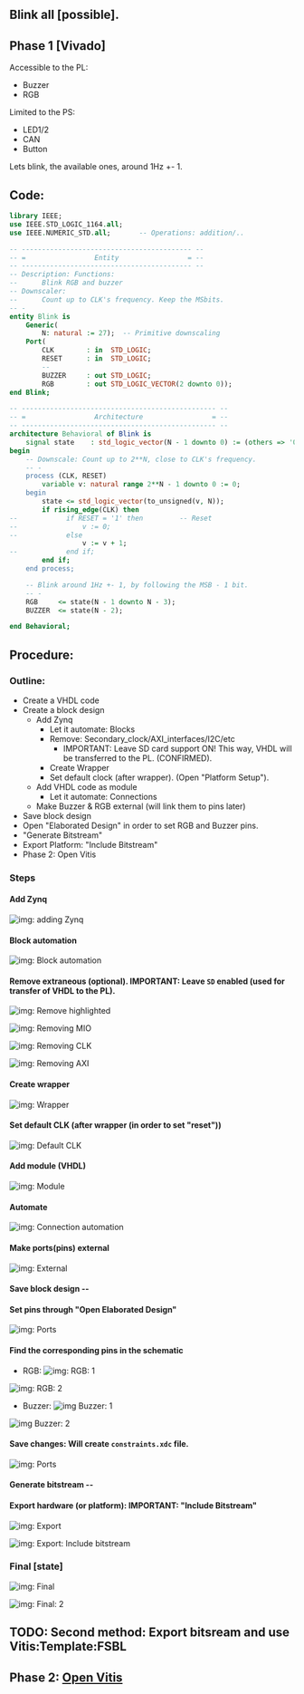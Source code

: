 ## Blink all [possible].
## Phase 1 [Vivado]

Accessible to the PL:

* Buzzer
* RGB

Limited to the PS:

* LED1/2
* CAN
* Button

Lets blink, the available ones, around 1Hz +- 1.

## Code:

```vhdl
library IEEE;
use IEEE.STD_LOGIC_1164.all;
use IEEE.NUMERIC_STD.all;       -- Operations: addition/..

-- ------------------------------------------ --
-- =                 Entity                 = --
-- ------------------------------------------ --
-- Description: Functions:
--      Blink RGB and buzzer
-- Downscaler:
--      Count up to CLK's frequency. Keep the MSbits.
-- -
entity Blink is
    Generic(
        N: natural := 27);  -- Primitive downscaling
    Port(
        CLK        : in  STD_LOGIC;
        RESET      : in  STD_LOGIC;
        --
    	BUZZER     : out STD_LOGIC;
    	RGB        : out STD_LOGIC_VECTOR(2 downto 0));
end Blink;

-- ------------------------------------------------ --
-- =                 Architecture                 = --
-- ------------------------------------------------ --
architecture Behavioral of Blink is
    signal state    : std_logic_vector(N - 1 downto 0) := (others => '0');    -- downscale to 1b0Hz
begin
    -- Downscale: Count up to 2**N, close to CLK's frequency.
    -- -
    process (CLK, RESET)
        variable v: natural range 2**N - 1 downto 0 := 0;
    begin
        state <= std_logic_vector(to_unsigned(v, N));
        if rising_edge(CLK) then
--            if RESET = '1' then         -- Reset
--                v := 0;
--            else
                  v := v + 1;
--            end if;
        end if;
    end process;

    -- Blink around 1Hz +- 1, by following the MSB - 1 bit.
    -- -
    RGB     <= state(N - 1 downto N - 3);
    BUZZER  <= state(N - 2);

end Behavioral;
```

## Procedure:

### Outline:

* Create a VHDL code
* Create a block design
    * Add Zynq
        * Let it automate: Blocks
        * Remove: Secondary_clock/AXI_interfaces/I2C/etc
            * IMPORTANT: Leave SD card support ON! This way, VHDL will be transferred to the PL. (CONFIRMED).
        * Create Wrapper
        * Set default clock (after wrapper). (Open "Platform Setup").
    * Add VHDL code as module
        * Let it automate: Connections
    * Make Buzzer & RGB external (will link them to pins later)
* Save block design
* Open "Elaborated Design" in order to set RGB and Buzzer pins.
* "Generate Bitstream"
* Export Platform: "Include Bitstream"
* Phase 2: Open Vitis

### Steps

#### Add Zynq
![img: adding Zynq](images/adding_Zynq.jpg)

#### Block automation
![img: Block automation](images/automation.jpg)

#### Remove extraneous (optional). IMPORTANT: Leave `SD` enabled (used for transfer of VHDL to the PL).
![img: Remove highlighted](images/remove_highlighted.jpg)

![img: Removing MIO](images/removing_MIO.jpg)

![img: Removing CLK](images/removing_CLK.jpg)

![img: Removing AXI](images/removing_AXI.jpg)

#### Create wrapper
![img: Wrapper](images/wrapper.jpg)

#### Set default CLK (after wrapper (in order to set "reset"))
![img: Default CLK](images/default_CLK.jpg)

#### Add module (VHDL)
![img: Module](images/module.jpg)

#### Automate
![img: Connection automation](images/automation_connections.jpg)

#### Make ports(pins) external
![img: External](images/external.jpg)

#### Save block design --

#### Set pins through "Open Elaborated Design"
![img: Ports](images/io_ports.jpg)

#### Find the corresponding pins in the schematic

* RGB:
![img: RGB: 1](images/rgb_1.jpg)

![img: RGB: 2](images/rgb_2.jpg)

* Buzzer:
![img Buzzer: 1](images/buzzer_1.jpg)

![img Buzzer: 2](images/buzzer_2.jpg)

#### Save changes: Will create `constraints.xdc` file.
![img: Ports](images/io_ports.set.jpg)

#### Generate bitstream --

#### Export hardware (or platform): IMPORTANT: "Include Bitstream"
![img: Export](images/export.jpg)

![img: Export: Include bitstream](images/export.2.jpg)

### Final [state]
![img: Final](images/final.jpg)

![img: Final: 2](images/final.2.jpg)

## TODO: Second method: Export bitsream and use Vitis:Template:FSBL

## Phase 2: [Open Vitis](Vitis.md)